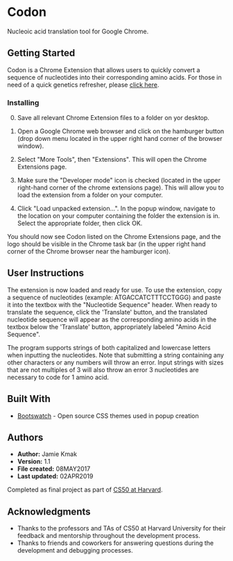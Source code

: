 # Codon

Nucleoic acid translation tool for Google Chrome.

## Getting Started

Codon is a Chrome Extension that allows users to quickly convert a sequence of nucleotides into their corresponding amino acids. For those in need of a quick genetics refresher, please [click here](https://en.wikipedia.org/wiki/DNA_codon_table).

### Installing

0) Save all relevant Chrome Extension files to a folder on yor desktop.


1) Open a Google Chrome web browser and click on the hamburger button (drop down menu located in the upper right hand corner of the browser window).
2) Select "More Tools", then "Extensions". This will open the Chrome Extensions page.


3) Make sure the "Developer mode" icon is checked (located in the upper right-hand corner of the chrome extensions page). This will allow you to load the extension from a folder on your computer.


4) Click "Load unpacked extension...". In the popup window, navigate to the location on  your computer containing the folder the extension is in. Select the appropriate folder, then click OK.



You should now see Codon listed on the Chrome Extensions page, and the logo should be visible in the Chrome task bar (in the upper right hand corner of the Chrome browser near the hamburger icon).

## User Instructions

The extension is now loaded and ready for use. To use the extension, copy a sequence of nucleotides (example: ATGACCATCTTTCCTGGG) and paste it into the textbox with the "Nucleotide Sequence" header. When ready to translate the sequence, click the 'Translate' button, and the translated nucleotide sequence will appear as the corresponding amino acids in the textbox below the 'Translate' button, appropriately labeled "Amino Acid Sequence". 



The program supports strings of both capitalized and lowercase letters when inputting the nucleotides. Note that submitting a string containing any other characters or any numbers will throw an error. Input strings with sizes that are not multiples of 3 will also throw an error 3 nucleotides are necessary to code for 1 amino acid.


## Built With

* [Bootswatch](https://bootswatch.com/) - Open source CSS themes used in popup creation

## Authors

* **Author:** Jamie Kmak
* **Version:** 1.1
* **File created:** 08MAY2017
* **Last updated:** 02APR2019

Completed as final project as part of [CS50 at Harvard](https://cs50.harvard.edu/college/).

## Acknowledgments

* Thanks to the professors and TAs of CS50 at Harvard University for their feedback and mentorship throughout the development process. 
* Thanks to friends and coworkers for answering questions during the development and debugging processes.
